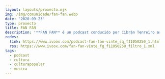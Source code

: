 ```yaml
---
layout: layouts/proxecto.njk
img: /img/comunidade/fan-fan.webp
date: "2020-09-23"
type: proxecto
title: FAN FAN
description: '**FAN FAN** é un podcast conducido por Cibrán Tenreiro arredor do fenómeno fan na música e as cousas que fai aparecer: novas obras, comunidades organizadas e emocións intensas.'
redes:
  link: https://www.ivoox.com/podcast-fan-fan-vinte_sq_f11050250_1.html
  rss: https://www.ivoox.com/fan-fan-vinte_fg_f11050250_filtro_1.xml
tags:
  - podcast
  - cultura
  - culturapopular
  - musica
---
```

